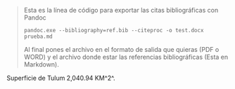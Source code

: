 > Esta es la línea de código para exportar las citas bibliográficas con Pandoc 
>
> ```
> pandoc.exe --bibliography=ref.bib --citeproc -o test.docx prueba.md
> ```
>
> Al final pones el archivo en el formato de salida que quieras (PDF o WORD) y el archivo donde estar las referencias bibliográficas (Esta en Markdown).



Superficie de Tulum 2,040.94 KM^2^.



